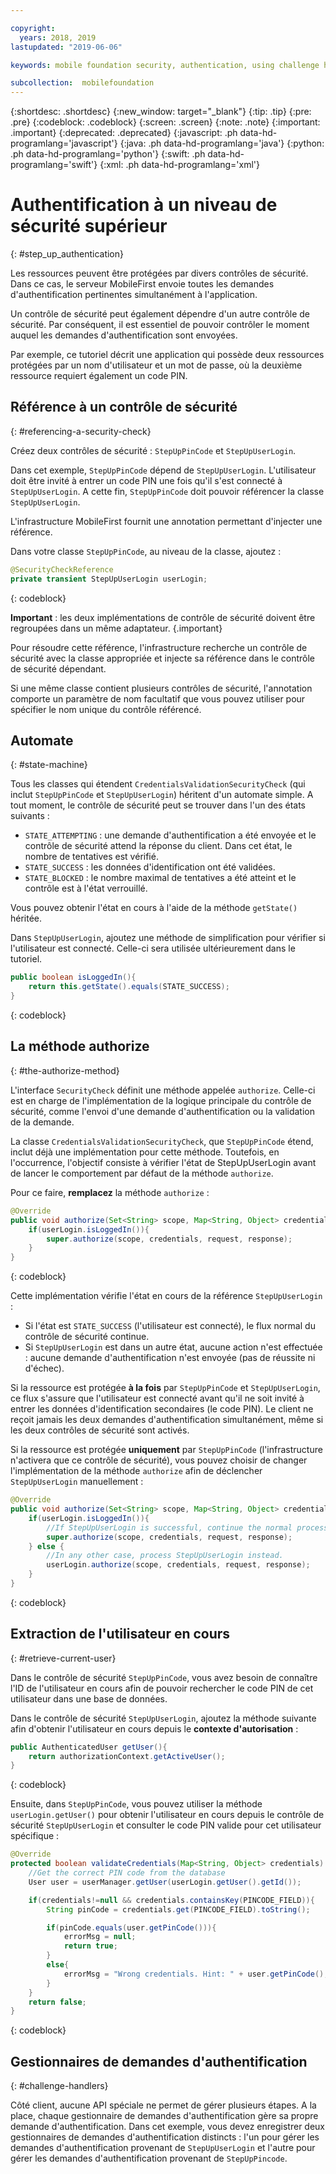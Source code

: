 ```yaml
---

copyright:
  years: 2018, 2019
lastupdated: "2019-06-06"

keywords: mobile foundation security, authentication, using challenge handlers

subcollection:  mobilefoundation
---
```


{:shortdesc: .shortdesc}
{:new_window: target="_blank"}
{:tip: .tip}
{:pre: .pre}
{:codeblock: .codeblock}
{:screen: .screen}
{:note: .note}
{:important: .important}
{:deprecated: .deprecated}
{:javascript: .ph data-hd-programlang='javascript'}
{:java: .ph data-hd-programlang='java'}
{:python: .ph data-hd-programlang='python'}
{:swift: .ph data-hd-programlang='swift'}
{:xml: .ph data-hd-programlang='xml'}

# Authentification à un niveau de sécurité supérieur
{: #step_up_authentication}

Les ressources peuvent être protégées par divers contrôles de sécurité. Dans ce cas, le serveur MobileFirst envoie toutes les demandes d'authentification pertinentes simultanément à l'application.

Un contrôle de sécurité peut également dépendre d'un autre contrôle de sécurité. Par conséquent, il est essentiel de pouvoir contrôler le moment auquel les demandes d'authentification sont envoyées.

Par exemple, ce tutoriel décrit une application qui possède deux ressources protégées par un nom d'utilisateur et un mot de passe, où la deuxième ressource requiert également un code PIN.

## Référence à un contrôle de sécurité
{: #referencing-a-security-check}

Créez deux contrôles de sécurité : `StepUpPinCode` et `StepUpUserLogin`.

Dans cet exemple, `StepUpPinCode` dépend de `StepUpUserLogin`. L'utilisateur doit être invité à entrer un code PIN une fois qu'il s'est connecté à `StepUpUserLogin`. A cette fin, `StepUpPinCode` doit pouvoir référencer la classe `StepUpUserLogin`.

L'infrastructure MobileFirst fournit une annotation permettant d'injecter une référence.

Dans votre classe `StepUpPinCode`, au niveau de la classe, ajoutez :

```java
@SecurityCheckReference
private transient StepUpUserLogin userLogin;
```
{: codeblock}

**Important** : les deux implémentations de contrôle de sécurité doivent être regroupées dans un même adaptateur.
{.important}

Pour résoudre cette référence, l'infrastructure recherche un contrôle de sécurité avec la classe appropriée et injecte sa référence dans le contrôle de sécurité dépendant.

Si une même classe contient plusieurs contrôles de sécurité, l'annotation comporte un paramètre de nom facultatif que vous pouvez utiliser pour spécifier le nom unique du contrôle référencé.

## Automate
{: #state-machine}

Tous les classes qui étendent `CredentialsValidationSecurityCheck` (qui inclut `StepUpPinCode` et `StepUpUserLogin`) héritent d'un automate simple. A tout moment, le contrôle de sécurité peut se trouver dans l'un des états suivants :

* `STATE_ATTEMPTING` : une demande d'authentification a été envoyée et le contrôle de sécurité attend la réponse du client. Dans cet état, le nombre de tentatives est vérifié.
* `STATE_SUCCESS` : les données d'identification ont été validées.
* `STATE_BLOCKED` : le nombre maximal de tentatives a été atteint et le contrôle est à l'état verrouillé.

Vous pouvez obtenir l'état en cours à l'aide de la méthode `getState()` héritée.

Dans `StepUpUserLogin`, ajoutez une méthode de simplification pour vérifier si l'utilisateur est connecté. Celle-ci sera utilisée ultérieurement dans le tutoriel.

```java
public boolean isLoggedIn(){
    return this.getState().equals(STATE_SUCCESS);
}
```
{: codeblock}

## La méthode authorize
{: #the-authorize-method}

L'interface `SecurityCheck` définit une méthode appelée `authorize`. Celle-ci est en charge de l'implémentation de la logique principale du contrôle de sécurité, comme l'envoi d'une demande d'authentification ou la validation de la demande.

La classe `CredentialsValidationSecurityCheck`, que `StepUpPinCode` étend, inclut déjà une implémentation pour cette méthode. Toutefois, en l'occurrence, l'objectif consiste à vérifier l'état de StepUpUserLogin avant de lancer le comportement par défaut de la méthode `authorize`.

Pour ce faire, **remplacez** la méthode `authorize` :

```java
@Override
public void authorize(Set<String> scope, Map<String, Object> credentials, HttpServletRequest request, AuthorizationResponse response) {
    if(userLogin.isLoggedIn()){
        super.authorize(scope, credentials, request, response);
    }
}
```
{: codeblock}

Cette implémentation vérifie l'état en cours de la référence `StepUpUserLogin` :

* Si l'état est `STATE_SUCCESS` (l'utilisateur est connecté), le flux normal du contrôle de sécurité continue.
* Si `StepUpUserLogin` est dans un autre état, aucune action n'est effectuée : aucune demande d'authentification n'est envoyée (pas de réussite ni d'échec).

Si la ressource est protégée **à la fois** par `StepUpPinCode` et `StepUpUserLogin`, ce flux s'assure que l'utilisateur est connecté avant qu'il ne soit invité à entrer les données d'identification secondaires (le code PIN). Le client ne reçoit jamais les deux demandes d'authentification simultanément, même si les deux contrôles de sécurité sont activés.

Si la ressource est protégée **uniquement** par `StepUpPinCode` (l'infrastructure n'activera que ce contrôle de sécurité), vous pouvez choisir de changer l'implémentation de la méthode `authorize` afin de déclencher `StepUpUserLogin` manuellement :

```java
@Override
public void authorize(Set<String> scope, Map<String, Object> credentials, HttpServletRequest request, AuthorizationResponse response) {
    if(userLogin.isLoggedIn()){
        //If StepUpUserLogin is successful, continue the normal processing of StepUpPinCode
        super.authorize(scope, credentials, request, response);
    } else {
        //In any other case, process StepUpUserLogin instead.
        userLogin.authorize(scope, credentials, request, response);
    }
}
```
{: codeblock}

## Extraction de l'utilisateur en cours
{: #retrieve-current-user}

Dans le contrôle de sécurité `StepUpPinCode`, vous avez besoin de connaître l'ID de l'utilisateur en cours afin de pouvoir rechercher le code PIN de cet utilisateur dans une base de données.

Dans le contrôle de sécurité `StepUpUserLogin`, ajoutez la méthode suivante afin d'obtenir l'utilisateur en cours depuis le **contexte d'autorisation** :

```java
public AuthenticatedUser getUser(){
    return authorizationContext.getActiveUser();
}
```
{: codeblock}

Ensuite, dans `StepUpPinCode`, vous pouvez utiliser la méthode `userLogin.getUser()` pour obtenir l'utilisateur en cours depuis le contrôle de sécurité `StepUpUserLogin` et consulter le code PIN valide pour cet utilisateur spécifique :

```java
@Override
protected boolean validateCredentials(Map<String, Object> credentials) {
    //Get the correct PIN code from the database
    User user = userManager.getUser(userLogin.getUser().getId());

    if(credentials!=null && credentials.containsKey(PINCODE_FIELD)){
        String pinCode = credentials.get(PINCODE_FIELD).toString();

        if(pinCode.equals(user.getPinCode())){
            errorMsg = null;
            return true;
        }
        else{
            errorMsg = "Wrong credentials. Hint: " + user.getPinCode();
        }
    }
    return false;
}
```
{: codeblock}

## Gestionnaires de demandes d'authentification
{: #challenge-handlers}

Côté client, aucune API spéciale ne permet de gérer plusieurs étapes. A la place, chaque gestionnaire de demandes d'authentification gère sa propre demande d'authentification. Dans cet exemple, vous devez enregistrer deux gestionnaires de demandes d'authentification distincts : l'un pour gérer les demandes d'authentification provenant de `StepUpUserLogin` et l'autre pour gérer les demandes d'authentification provenant de `StepUpPincode`.
